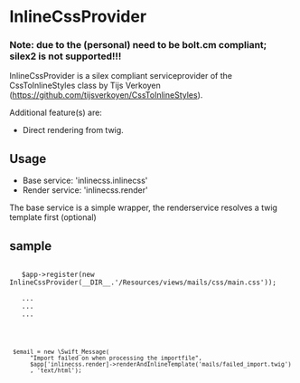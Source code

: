 # InlineCssProvider

### Note: due to the (personal) need to be bolt.cm compliant; silex2 is not supported!!!

InlineCssProvider is a silex compliant serviceprovider of the CssToInlineStyles class by Tijs Verkoyen (https://github.com/tijsverkoyen/CssToInlineStyles).

Additional feature(s) are:
 * Direct rendering from twig.
 
 
## Usage
 - Base service: 'inlinecss.inlinecss'
 - Render service: 'inlinecss.render'
 
 The base service is a simple wrapper, the renderservice resolves a twig template first (optional)
 
 ## sample
 <code>
   $app->register(new InlineCssProvider(__DIR__.'/Resources/views/mails/css/main.css')); <br>
   ...
   ...
   ...
   <br>
   
     $email = new \Swift_Message(
          "Import failed on when processing the importfile",
          $app['inlinecss.render]->renderAndInlineTemplate('mails/failed_import.twig')
          , 'text/html');
   
   
 </code>
 